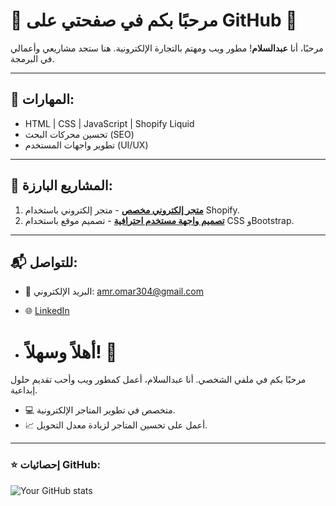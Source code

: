 # 🌟 مرحبًا بكم في صفحتي على GitHub 🌟

مرحبًا، أنا **عبدالسلام**! مطور ويب ومهتم بالتجارة الإلكترونية. هنا ستجد مشاريعي وأعمالي في البرمجة.

---

## 🔧 المهارات:
- HTML | CSS | JavaScript | Shopify Liquid
- تحسين محركات البحث (SEO)
- تطوير واجهات المستخدم (UI/UX)

---

## 📂 المشاريع البارزة:
1. [**متجر إلكتروني مخصص**](https://github.com/your-repo) - متجر إلكتروني باستخدام Shopify.
2. [**تصميم واجهة مستخدم احترافية**](https://github.com/your-repo) - تصميم موقع باستخدام CSS وBootstrap.

---

## 📬 للتواصل:
- 📧 البريد الإلكتروني: amr.omar304@gmail.com
- 🌐 [LinkedIn](https://www.linkedin.com/in/amrabdelsalam87)

- # أهلاً وسهلاً! 👋

مرحبًا بكم في ملفي الشخصي. أنا عبدالسلام، أعمل كمطور ويب وأحب تقديم حلول إبداعية.

- 💻 متخصص في تطوير المتاجر الإلكترونية.
- 📈 أعمل على تحسين المتاجر لزيادة معدل التحويل.

---

### ⭐ إحصائيات GitHub:

![Your GitHub stats](https://github-readme-stats.vercel.app/api?username=AmrAbdelsalamGhanem&show_icons=true)

